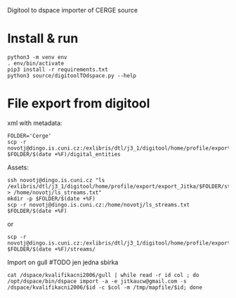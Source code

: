 Digitool to dspace importer of CERGE source

# Install & run
```
python3 -m venv env
. env/bin/activate
pip3 install -r requirements.txt
python3 source/digitoolTOdspace.py --help 
```

# File export from digitool

xml with metadata:
```
FOLDER='Cerge'
scp -r novotj@dingo.is.cuni.cz:/exlibris/dtl/j3_1/digitool/home/profile/export/export_Jitka/$FOLDER/digital_entities $FOLDER/$(date +%F)/digital_entities
```
Assets:
```
ssh novotj@dingo.is.cuni.cz "ls /exlibris/dtl/j3_1/digitool/home/profile/export/export_Jitka/$FOLDER/streams/ > /home/novotj/ls_streams.txt"
mkdir -p $FOLDER/$(date +%F)
scp -r novotj@dingo.is.cuni.cz:/home/novotj/ls_streams.txt $FOLDER/$(date +%F)
```
or
```
scp -r novotj@dingo.is.cuni.cz:/exlibris/dtl/j3_1/digitool/home/profile/export/export_Jitka/$FOLDER/streams/ $FOLDER/$(date +%F)/streams/
```

Import on gull #TODO jen jedna sbírka
```
cat /dspace/kvalifikacni2006/gull | while read -r id col ; do /opt/dspace/bin/dspace import -a -e jitkaucw@gmail.com -s /dspace/kvalifikacni2006/$id -c $col -m /tmp/mapfile/$id; done
```
